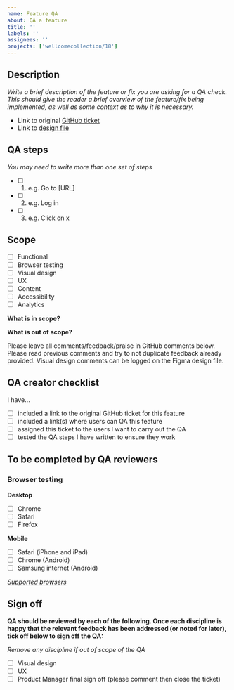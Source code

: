 ```yaml
---
name: Feature QA
about: QA a feature
title: ''
labels: ''
assignees: ''
projects: ['wellcomecollection/18']
---
```


## Description
*Write a brief description of the feature or fix you are asking for a QA check. This should give the reader a brief overview of the feature/fix being implemented, as well as some context as to why it is necessary.*

- Link to original [GitHub ticket](URL)
- Link to [design file](URL)

## QA steps
*You may need to write more than one set of steps*
- [ ] 1. e.g. Go to [URL]
- [ ] 2. e.g. Log in
- [ ] 3. e.g. Click on x

## Scope
- [ ] Functional
- [ ] Browser testing
- [ ] Visual design
- [ ] UX
- [ ] Content
- [ ] Accessibility
- [ ] Analytics

**What is in scope?**
<!-- Enter details here -->

**What is out of scope?**
<!-- Enter details here -->

Please leave all comments/feedback/praise in GitHub comments below.
Please read previous comments and try to not duplicate feedback already provided.
Visual design comments can be logged on the Figma design file.

## QA creator checklist
I have…
- [ ] included a link to the original GitHub ticket for this feature
- [ ] included a link(s) where users can QA this feature
- [ ] assigned this ticket to the users I want to carry out the QA
- [ ] tested the QA steps I have written to ensure they work

## To be completed by QA reviewers
### Browser testing
**Desktop**
- [ ] Chrome
- [ ] Safari
- [ ] Firefox

**Mobile**
- [ ] Safari (iPhone and iPad)
- [ ] Chrome (Android)
- [ ] Samsung internet (Android)

*[Supported browsers](https://app.gitbook.com/o/-LumfFcEMKx4gYXKAZTQ/s/DPDDj27NI2F2kPukWrC1/readme/front-end/front-end-principles#browser-device-support)*

## Sign off
**QA should be reviewed by each of the following. Once each discipline is happy that the relevant feedback has been addressed (or noted for later), tick off below to sign off the QA:**

*Remove any discipline if out of scope of the QA*
- [ ] Visual design
- [ ] UX
- [ ] Product Manager final sign off (please comment then close the ticket)
